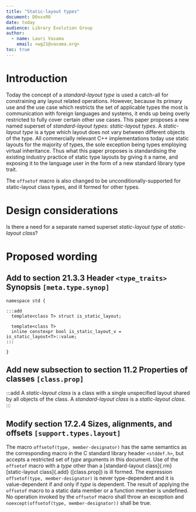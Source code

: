 ```yaml
---
title: "Static-layout types"
document: D0xxxR0
date: today
audience: Library Evolution Group
author:
  - name: Lauri Vasama
    email: <wg21@vasama.org>
toc: true
---
```


# Introduction

Today the concept of a _standard-layout type_ is used a catch-all for constraining any layout related operations. However, because its primary use and the use case which restricts the set of applicable types the most is communication with foreign languages and systems, it ends up being overly restricted to fully cover certain other use cases. This paper proposes a new named superset of _standard-layout types_: _static-layout types_. A _static-layout type_ is a type which layout does not vary between different objects of the type. All commercially relevant C++ implementations today use static layouts for the majority of types, the sole exception being types employing virtual inheritance. Thus what this paper proposes is standardising the existing industry practice of static type layouts by giving it a name, and exposing it to the language user in the form of a new standard library type trait.

The `offsetof` macro is also changed to be unconditionally-supported for static-layout class types, and ill formed for other types.

# Design considerations

Is there a need for a separate named superset _static-layout type_ of _static-layout class_?

# Proposed wording

## Add to section 21.3.3 Header `<type_traits>` Synopsis `[meta.type.synop]`

```
namespace std {

:::add
  template<class T> struct is_static_layout;

  template<class T>
  inline constexpr bool is_static_layout_v = is_static_layout<T>::value;
:::

}
```

## Add new subsection to section 11.2 Properties of classes `[class.prop]`

:::add
A _static-layout class_ is a class with a single unspecified layout shared by all objects of the class. A _standard-layout class_ is a _static-layout class_.
:::

## Modify section 17.2.4 Sizes, alignments, and offsets `[support.types.layout]`

The macro `offsetof(type, member-designator)` has the same semantics as the corresponding macro in the C standard library header `<stddef.h>`, but accepts a restricted set of _type_ arguments in this document. Use of the `offsetof` macro with a _type_ other than a [standard-layout class]{.rm} [static-layout class]{.add} ([class.prop]) is ill formed. The expression `offsetof(type, member-designator)` is never type-dependent and it is value-dependent if and only if _type_ is dependent. The result of applying the `offsetof` macro to a static data member or a function member is undefined. No operation invoked by the `offsetof` macro shall throw an exception and `noexcept(offsetof(type, member-designator))` shall be true.

